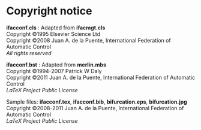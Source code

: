 # Copyright notice

 **ifacconf.cls** : Adapted from **ifacmgt.cls**   
   Copyright ©1995 Elsevier Science Ltd  
   Copyright ©2008 Juan A. de la Puente, International Federation of Automatic Control  
   *All rights reserved*

**ifacconf.bst** : Adapted from **merlin.mbs**  
   Copyright ©1994-2007 Patrick W Daly  
   Copyright ©2011 Juan A. de la Puente, International Federation of Automatic Control   
   *LaTeX Project Public License*  

Sample files: **ifacconf.tex**, **ifacconf.bib**, **bifurcation.eps**, **bifurcation.jpg**  
   Copyright ©2008-2011 Juan A. de la Puente, International Federation of Automatic Control   
   *LaTeX Project Public License*  

